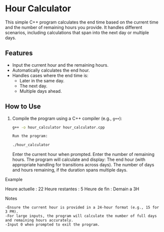 # Hour Calculator

This simple C++ program calculates the end time based on the current time and the number of remaining hours you provide. It handles different scenarios, including calculations that span into the next day or multiple days.

## Features
- Input the current hour and the remaining hours.
- Automatically calculates the end hour.
- Handles cases where the end time is:
  - Later in the same day.
  - The next day.
  - Multiple days ahead.

## How to Use
1. Compile the program using a C++ compiler (e.g., `g++`):
    ```bash
    g++ -o hour_calculator hour_calculator.cpp
    
    Run the program:

    ./hour_calculator
    ```

    Enter the current hour when prompted.
    Enter the number of remaining hours.
    The program will calculate and display:
        The end hour (with appropriate handling for transitions across days).
        The number of days and hours remaining, if the duration spans multiple days.

Example

Heure actuelle : 22
Heure restantes : 5
Heure de fin : Demain a 3H

Notes

    -Ensure the current hour is provided in a 24-hour format (e.g., 15 for 3 PM).
    -For large inputs, the program will calculate the number of full days and remaining hours accurately.
    -Input 0 when prompted to exit the program.